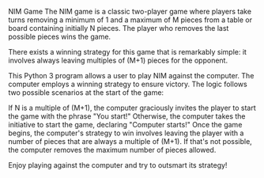 NIM Game
The NIM game is a classic two-player game where players take turns removing a minimum of 1 and a maximum of M pieces from a table or board containing initially N pieces. The player who removes the last possible pieces wins the game.

There exists a winning strategy for this game that is remarkably simple: it involves always leaving multiples of (M+1) pieces for the opponent.

This Python 3 program allows a user to play NIM against the computer. The computer employs a winning strategy to ensure victory. The logic follows two possible scenarios at the start of the game:

If N is a multiple of (M+1), the computer graciously invites the player to start the game with the phrase "You start!"
Otherwise, the computer takes the initiative to start the game, declaring "Computer starts!"
Once the game begins, the computer's strategy to win involves leaving the player with a number of pieces that are always a multiple of (M+1). If that's not possible, the computer removes the maximum number of pieces allowed.

Enjoy playing against the computer and try to outsmart its strategy!